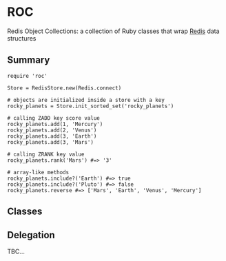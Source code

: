 # ROC

Redis Object Collections: a collection of Ruby classes that wrap [Redis](http://redis.io) data structures


## Summary

    require 'roc'
    
    Store = RedisStore.new(Redis.connect)

    # objects are initialized inside a store with a key
    rocky_planets = Store.init_sorted_set('rocky_planets')

    # calling ZADD key score value
    rocky_planets.add(1, 'Mercury')
    rocky_planets.add(2, 'Venus')
    rocky_planets.add(3, 'Earth')
    rocky_planets.add(3, 'Mars')
    
    # calling ZRANK key value
    rocky_planets.rank('Mars') #=> '3'

    # array-like methods
    rocky_planets.include?('Earth') #=> true
    rocky_planets.include?('Pluto') #=> false        
    rocky_planets.reverse #=> ['Mars', 'Earth', 'Venus', 'Mercury']

## Classes

## Delegation

TBC...

